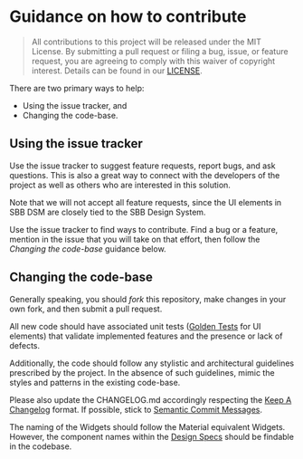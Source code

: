 # Guidance on how to contribute

> All contributions to this project will be released under the MIT License. By submitting a pull request or filing a bug, issue, or feature request, you are agreeing to comply with this waiver of copyright interest.
> Details can be found in our [LICENSE](LICENSE).

There are two primary ways to help:
 - Using the issue tracker, and
 - Changing the code-base.


## Using the issue tracker

Use the issue tracker to suggest feature requests, report bugs, and ask questions. This is also a great way to connect with the developers of the project as well as others who are interested in this solution.

Note that we will not accept all feature requests, since the UI elements in SBB DSM are closely tied to the SBB Design System.

Use the issue tracker to find ways to contribute. Find a bug or a feature, mention in the issue that you will take on that effort, then follow the _Changing the code-base_ guidance below.


## Changing the code-base

Generally speaking, you should *fork* this repository, make changes in your own fork, and then submit a pull request.

All new code should have associated unit tests ([Golden Tests] for UI elements) that validate implemented features and the presence or lack of defects.

Additionally, the code should follow any stylistic and architectural guidelines prescribed by the project. In the absence of such guidelines, mimic the styles and patterns in the existing code-base.

Please also update the CHANGELOG.md accordingly respecting the [Keep A Changelog] format. If possible, stick to [Semantic Commit Messages].

The naming of the Widgets should follow the Material equivalent Widgets. However, the component names within the [Design Specs] should be findable in the codebase.


[Golden Tests]: (https://api.flutter.dev/flutter/flutter_test/matchesGoldenFile.html)
[Keep A Changelog]: (https://keepachangelog.com/en/1.1.0/)
[Semantic Commit Messages]: (https://sparkbox.com/foundry/semantic_commit_messages)
[Design Specs]: (https://digital.sbb.ch/de/design-system/mobile/overview/)